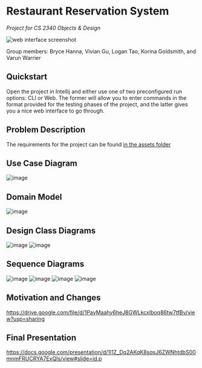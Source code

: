 # Restaurant Reservation System
_Project for CS 2340 Objects & Design_

![web interface screenshot](assets/web.png)

Group members: Bryce Hanna, Vivian Gu, Logan Tao, Korina Goldsmith, and Varun Warrier

## Quickstart
Open the project in Intellij and either use one of two preconfigured run options: CLI or Web. The former will allow you to enter commands in the format provided for the testing phases of the project, and the latter gives you a nice web interface to go through. 

## Problem Description
The requirements for the project can be found [in the assets folder](assets/requirements.pdf)

## Use Case Diagram
![image](https://github.com/user-attachments/assets/28eb1394-104d-4d9a-b27c-c2126e1747f1)

## Domain Model
![image](https://github.com/user-attachments/assets/768071fa-5570-4c71-bc16-744b44fdc7f1)

## Design Class Diagrams
![image](https://github.com/user-attachments/assets/fb4b8d15-dee1-482b-a18b-7841805ff201)
![image](https://github.com/user-attachments/assets/2a6e86f6-be29-4d19-a91e-1853fdf5682e)

## Sequence Diagrams
![image](https://github.com/user-attachments/assets/b72c3f75-8e6a-416c-af72-b17ee1ba0efe)
![image](https://github.com/user-attachments/assets/dce9b14c-4ee6-4845-9a39-a50754d38bc4)
![image](https://github.com/user-attachments/assets/ceb9f9c0-d139-40db-98a5-a6dc05ebb209)
![image](https://github.com/user-attachments/assets/3a0cd5fc-5317-4b3e-b181-cbb2344945d5)

## Motivation and Changes
https://drive.google.com/file/d/1PayMaahy6heJ8GWLkcxIboq86tw7tfBv/view?usp=sharing

## Final Presentation
https://docs.google.com/presentation/d/1l1Z_Dq2AKqK8sqsJ6ZWNhtdbS00mnmFRUCRYA7ExQIs/view#slide=id.p

